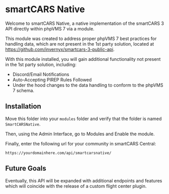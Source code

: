 # smartCARS Native
Welcome to smartCARS Native, a native implementation of the smartCARS 3 API directly within phpVMS 7 via a module.

This module was created to address proper phpVMS 7 best practices for handling data, which are not present in the 1st
party solution, located at https://github.com/invernyx/smartcars-3-public-api.

With this module installed, you will gain additional functionality not present in the 1st party solution, including:

* Discord/Email Notifications
* Auto-Accepting PIREP Rules Followed
* Under the hood changes to the data handling to conform to the phpVMS 7 schema.

## Installation
Move this folder into your `modules` folder and verify that the folder is named `SmartCARSNative`.

Then, using the Admin Interface, go to Modules and Enable the module.

Finally, enter the following url for your community in smartCARS Central:
```text
https://yourdomainhere.com/api/smartcarsnative/
```
## Future Goals
Eventually, this API will be expanded with additional endpoints and features which will coincide with the release of a
custom flight center plugin.
